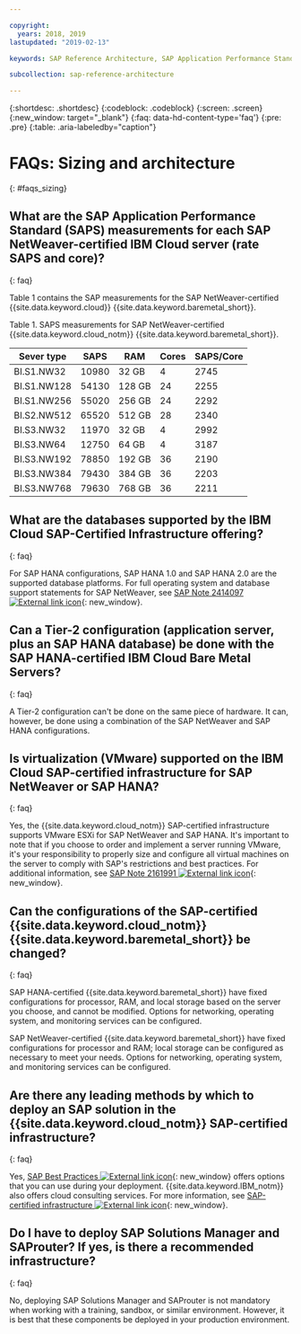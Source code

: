 ```yaml
---

copyright:
  years: 2018, 2019
lastupdated: "2019-02-13"

keywords: SAP Reference Architecture, SAP Application Performance Standard, SAPS, application servers, database, SAProuter

subcollection: sap-reference-architecture

---
```


{:shortdesc: .shortdesc}
{:codeblock: .codeblock}
{:screen: .screen}
{:new_window: target="_blank"}
{:faq: data-hd-content-type='faq'}
{:pre: .pre}
{:table: .aria-labeledby="caption"}

# FAQs: Sizing and architecture
{: #faqs_sizing}

## What are the SAP Application Performance Standard (SAPS) measurements for each SAP NetWeaver-certified IBM Cloud server (rate SAPS and core)?
{: faq}

Table 1 contains the SAP measurements for the SAP NetWeaver-certified {{site.data.keyword.cloud}} {{site.data.keyword.baremetal_short}}.

Table 1. SAPS measurements for SAP NetWeaver-certified {{site.data.keyword.cloud_notm}} {{site.data.keyword.baremetal_short}}.

| **Sever type** | **SAPS** | **RAM** | **Cores** | **SAPS/Core** |
| --- | --- | --- | --- | --- |
| BI.S1.NW32 | 10980 | 32 GB | 4 | 2745 |
| BI.S1.NW128 | 54130 | 128 GB | 24 | 2255 |
| BI.S1.NW256 | 55020 | 256 GB | 24 | 2292 |
| BI.S2.NW512 | 65520 | 512 GB | 28 | 2340 |
| BI.S3.NW32 | 11970 | 32 GB | 4 | 2992 |
| BI.S3.NW64 | 12750 | 64 GB | 4 | 3187 |
| BI.S3.NW192 | 78850 | 192 GB | 36 | 2190 |
| BI.S3.NW384 | 79430 | 384 GB | 36 | 2203 |
| BI.S3.NW768 | 79630 | 768 GB | 36 | 2211 |

## What are the databases supported by the IBM Cloud SAP-Certified Infrastructure offering?
{: faq}

For SAP HANA configurations, SAP HANA 1.0 and SAP HANA 2.0 are the supported database platforms. For full operating system and database support statements for SAP NetWeaver, see [SAP Note 2414097 ![External link icon](../../icons/launch-glyph.svg "External link icon")](https://launchpad.support.sap.com/#/notes/2414097){: new_window}.

## Can a Tier-2 configuration (application server, plus an SAP HANA database) be done with the SAP HANA-certified IBM Cloud Bare Metal Servers?
{: faq}

A Tier-2 configuration can't be done on the same piece of hardware. It can, however, be done using a combination of the SAP NetWeaver and SAP HANA configurations.

## Is virtualization (VMware) supported on the IBM Cloud SAP-certified infrastructure for SAP NetWeaver or SAP HANA?
{: faq}

Yes, the {{site.data.keyword.cloud_notm}} SAP-certified infrastructure supports VMware ESXi for SAP NetWeaver and SAP HANA. It's important to note that if you choose to order and implement a server running VMware, it's your responsibility to properly size and configure all virtual machines on the server to comply with SAP's restrictions and best practices. For additional information, see [SAP Note 2161991 ![External link icon](../../icons/launch-glyph.svg "External link icon")](https://launchpad.support.sap.com/#/notes/2161991){: new_window}.

## Can the configurations of the SAP-certified {{site.data.keyword.cloud_notm}} {{site.data.keyword.baremetal_short}} be changed?
{: faq}

SAP HANA-certified {{site.data.keyword.baremetal_short}} have fixed configurations for processor, RAM, and local storage based on the server you choose, and cannot be modified. Options for networking, operating system, and monitoring services can be configured.

SAP NetWeaver-certified {{site.data.keyword.baremetal_short}} have fixed configurations for processor and RAM; local storage can be configured as necessary to meet your needs. Options for networking, operating system, and monitoring services can be configured.

## Are there any leading methods by which to deploy an SAP solution in the {{site.data.keyword.cloud_notm}} SAP-certified infrastructure?
{: faq}

Yes, [SAP Best Practices ![External link icon](../../icons/launch-glyph.svg "External link icon")](https://help.sap.com/viewer/p/SAP_Best_Practices){: new_window} offers options that you can use during your deployment. {{site.data.keyword.IBM_notm}} also offers cloud consulting services. For more information, see [SAP-certified infrastructure ![External link icon](../../icons/launch-glyph.svg "External link icon")](https://www.ibm.com/cloud/sap/certified-infrastructure){: new_window}.

## Do I have to deploy SAP Solutions Manager and SAProuter? If yes, is there a recommended infrastructure?
{: faq}

No, deploying SAP Solutions Manager and SAProuter is not mandatory when working with a training, sandbox, or similar environment. However, it is best that these components be deployed in your production environment.
